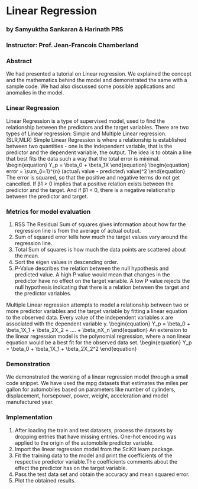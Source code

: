 # Linear Regression
### by Samyuktha Sankaran & Harinath PRS
### Instructor: Prof. Jean-Francois Chamberland

### Abstract 
We had presented a tutorial on Linear regression. We explained the concept and the mathematics behind the model and demonstrated the same with a sample code. We had also discussed some possible applications and anomalies in the model.

### Linear Regression

Linear Regression is a type of supervised model, used to find the relationship between the predictors and the target variables. There are two types of Linear regression: Simple and Multiple Linear regression. (SLR,MLR)
Simple Linear Regression is where a relationship is established between two quantities - one is the independent variable, that is the predictor and the dependent variable, the output. The idea is to obtain a line that best fits the data such a way that the total error is minimal.
\begin{equation}
    Y_p = \beta_0 + \beta_1X 
\end{equation}
\begin{equation}
error = \sum_{i=1}^{n} (actual\ value - predicted\ value)^2
\end{equation}
The error is squared, so that the positive and negative terms do not get cancelled. If β1 > 0 implies that a positive relation exists between the predictor and the target. And if β1 < 0, there is a negative relationship between the predictor and target.

### Metrics for model evaluation 
1. RSS The Residual Sum of squares gives information about how far the regression line is from the average of actual output.
2. Sum of squared error tells how much the target values vary around the regression line. 
3. Total Sum of squares is how much the data points are scattered about the mean.
4. Sort the eigen values in descending order. 
5. P-Value describes the relation between the null hypothesis and predicted value. A high P value would mean that changes in the predictor have no effect on the target variable. A low P value rejects the null hypothesis indicating that there is a relation between the target and the predictor variables.

Multiple Linear regression attempts to model a relationship between two or more predictor variables and the target variable by fitting a linear equation to the observed data. Every value of the independent variables x are associated with the dependent variable y.
\begin{equation}
    Y_p = \beta_0 + \beta_1X_1 + \beta_2X_2 + .... + \beta_nX_n
    \end{equation}
An extension to the linear regression model is the polynomial regression, where a non linear
equation would be a best fit for the observed data set.
\begin{equation}
    Y_p = \beta_0 + \beta_1X_1 + \beta_2X_2^2
    \end{equation}

### Demonstration
We demonstrated the working of a linear regression model through a small code snippet. We have used the mpg datasets that estimates the miles per gallon for automobiles based on parameters like number of cylinders, displacement, horsepower, power, weight, acceleration and model manufactured year.

### Implementation

1. After loading the train and test datasets, process the datasets by dropping entries that have missing entries. One-hot encoding was applied to the origin of the automobile predictor variable.
2. Import the linear regression model from the SciKit learn package.
3. Fit the training data to the model and print the coefficients of the respective predictor variable.The coefficients comments about the effect the predictor has on the target variable.
4. Pass the test data set and obtain the accuracy and mean squared error.
5. Plot the obtained results.


